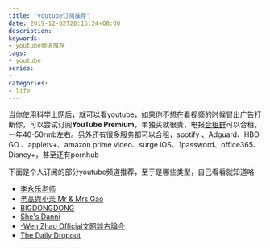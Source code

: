 ```yaml
---
title: "youtube订阅推荐"
date: 2019-12-02T20:16:24+08:00
description:
keywords:
- youtube频道推荐
tags:
- youtube
series:
-
categories:
- life
---
```


当你使用科学上网后，就可以看youtube，如果你不想在看视频的时候冒出广告打断你，可以尝试订阅**YouTube Premium**，单独买就很贵，电报[合租群](https://t.me/hezu1)可以合租，一年40-50rmb左右。另外还有很多服务都可以合租，spotify
、Adguard、HBO GO 、appletv+、amazon prime video、surge iOS、1password、office365、Disney+，甚至还有pornhub

下面是个人订阅的部分youtube频道推荐，至于是哪些类型，自己看看就知道咯

- [李永乐老师](https://www.youtube.com/channel/UCSs4A6HYKmHA2MG_0z-F0xw)
- [老高與小茉 Mr & Mrs Gao](https://www.youtube.com/channel/UCMUnInmOkrWN4gof9KlhNmQ)
- [BIGDONGDONG](https://www.youtube.com/channel/UCpPswAyGzdRwWmiW5oTNnvA)
- [She's Danni](https://www.youtube.com/channel/UCyzrw0hDTOkv53hvLtiQqhA)
- [-Wen Zhao Official文昭談古論今](https://www.youtube.com/channel/UCtAIPjABiQD3qjlEl1T5VpA)
- [The Daily Dropout](https://www.youtube.com/channel/UCklSaeqb0wONcyEv44PV-iQ)
